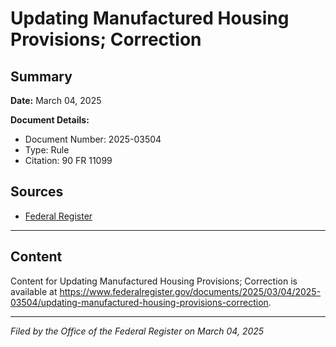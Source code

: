 # Updating Manufactured Housing Provisions; Correction

## Summary

**Date:** March 04, 2025

**Document Details:**
- Document Number: 2025-03504
- Type: Rule
- Citation: 90 FR 11099

## Sources
- [Federal Register](https://www.federalregister.gov/documents/2025/03/04/2025-03504/updating-manufactured-housing-provisions-correction)

---

## Content

Content for Updating Manufactured Housing Provisions; Correction is available at https://www.federalregister.gov/documents/2025/03/04/2025-03504/updating-manufactured-housing-provisions-correction.

---

*Filed by the Office of the Federal Register on March 04, 2025*
